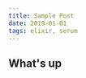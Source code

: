 ```yaml
---
title: Sample Post
date: 2019-01-01
tags: elixir, serum
---
```


<serum-toc start="1" end="4"></serum-toc>

## What's up
